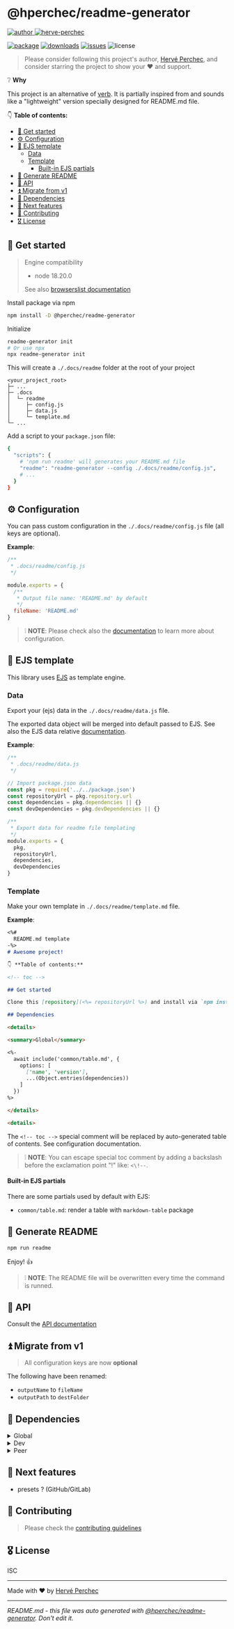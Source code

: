 # @hperchec/readme-generator

[![author](https://img.shields.io/static/v1?label=&message=Author:&color=black)
![herve-perchec](http://herve-perchec.com/badge.svg)](http://herve-perchec.com/)

[![package](https://img.shields.io/npm/v/@hperchec/readme-generator?logo=npm)](https://www.npmjs.com/package/@hperchec/readme-generator)
[![downloads](https://img.shields.io/npm/dw/@hperchec/readme-generator?logo=npm)](https://www.npmjs.com/package/@hperchec/readme-generator)
[![issues](https://img.shields.io/github/issues/open/https://github.com/hperchec/readme-generator?gitlab_url=https%3A%2F%2Fgitlab.com)](https://github.com/hperchec/readme-generator/issues)
![license](https://img.shields.io/github/license/https://github.com/hperchec/readme-generator?gitlab_url=https%3A%2F%2Fgitlab.com)

> Please consider following this project's author, [Hervé Perchec](https://github.com/hperchec), and consider starring the project to show your ❤ and support.

❔ **Why**

This project is an alternative of [verb](https://www.npmjs.com/package/verb).
It is partially inspired from and sounds like a "lightweight" version specially designed for README.md file.

👇 **Table of contents:**

- [🚀 Get started](#-get-started)
- [⚙ Configuration](#-configuration)
- [🧩 EJS template](#-ejs-template)
  - [Data](#data)
  - [Template](#template)
    - [Built-in EJS partials](#built-in-ejs-partials)
- [🌠 Generate README](#-generate-readme)
- [🦾 API](#-api)
- [⏫ Migrate from v1](#-migrate-from-v1)
- [🧱 Dependencies](#-dependencies)
- [🧪 Next features](#-next-features)
- [🤝 Contributing](#-contributing)
- [🎖 License](#-license)

## 🚀 Get started

> Engine compatibility
>
> - node 18.20.0
>
> See also [browserslist documentation](https://browsersl.ist/)

Install package via npm

``` bash
npm install -D @hperchec/readme-generator
```

Initialize

``` bash
readme-generator init
# Or use npx
npx readme-generator init
```

This will create a `./.docs/readme` folder at the root of your project

```
<your_project_root>
├─ ...
├─ .docs
│  └─ readme
│     ├─ config.js
│     ├─ data.js
│     └─ template.md
└─ ...
```

Add a script to your `package.json` file:

```bash
{
  "scripts": {
    # 'npm run readme' will generates your README.md file
    "readme": "readme-generator --config ./.docs/readme/config.js",
    # ...
  }
}
```

## ⚙ Configuration

You can pass custom configuration in the `./.docs/readme/config.js` file (all keys are optional).

**Example**:

```js
/**
 * .docs/readme/config.js
 */

module.exports = {
  /**
   * Output file name: 'README.md' by default
   */
  fileName: 'README.md'
}
```

> ❕ **NOTE**: Please check also the [documentation](./documentation/api.md) to learn more about configuration.

## 🧩 EJS template

This library uses [EJS](https://ejs.co/) as template engine.

### Data

Export your (ejs) data in the `./.docs/readme/data.js` file.

The exported data object will be merged into default passed to EJS. See also the EJS data relative [documentation](./documentation/api.md).

**Example**:

```js
/**
 * .docs/readme/data.js
 */

// Import package.json data
const pkg = require('../../package.json')
const repositoryUrl = pkg.repository.url
const dependencies = pkg.dependencies || {}
const devDependencies = pkg.devDependencies || {}

/**
 * Export data for readme file templating
 */
module.exports = {
  pkg,
  repositoryUrl,
  dependencies,
  devDependencies
}
```

### Template

Make your own template in `./.docs/readme/template.md` file.

**Example**:

```markdown
<%# 
  README.md template
-%>
# Awesome project!

👇 **Table of contents:**

<!-- toc -->

## Get started

Clone this [repository](<%= repositoryUrl %>) and install via `npm install`

## Dependencies

<details>

<summary>Global</summary>

<%-
  await include('common/table.md', {
    options: [
      ['name', 'version'],
      ...(Object.entries(dependencies))
    ]
  })
%>

</details>

<details>
```

The `<!-- toc -->` special comment will be replaced by auto-generated table of contents. See configuration documentation.

> ❕ **NOTE**: You can escape special toc comment by adding a backslash before the exclamation point "!" like: `<\!--`.

#### Built-in EJS partials

There are some partials used by default with EJS:

- `common/table.md`: render a table with `markdown-table` package

## 🌠 Generate README

```bash
npm run readme
```

Enjoy! 👍

> ❕ **NOTE**: The README file will be overwritten every time the command is runned.

## 🦾 API

Consult the [API documentation](./documentation/api.md)

## ⏫ Migrate from v1

> All configuration keys are now **optional**

The following have been renamed:

- `outputName` to `fileName`
- `outputPath` to `destFolder`

## 🧱 Dependencies

<details>

<summary>Global</summary>

| name           | version |
| -------------- | ------- |
| ascii-tree     | ^0.3.0  |
| ejs            | ^3.1.9  |
| execa          | ^5.1.1  |
| fs-extra       | ^11.1.1 |
| github-slugger | ^1.5.0  |
| lodash.merge   | ^4.6.2  |
| markdown-table | ^1.1.3  |
| markdown-toc   | ^1.2.0  |
| markdown-utils | ^1.0.0  |
| prompts        | ^2.4.2  |
| yargonaut      | ^1.1.4  |
| yargs          | ^17.7.2 |

</details>

<details>

<summary>Dev</summary>

| name                            | version  |
| ------------------------------- | -------- |
| @commitlint/cli                 | ^17.7.2  |
| @commitlint/config-conventional | ^17.7.0  |
| @hperchec/jsdoc-plugin-define   | ^1.0.1   |
| conventional-changelog-cli      | ^4.1.0   |
| cross-env                       | ^7.0.3   |
| eslint                          | ^8.51.0  |
| eslint-config-standard          | ^17.1.0  |
| eslint-plugin-disable           | ^2.0.3   |
| eslint-plugin-import            | ^2.28.1  |
| eslint-plugin-jsdoc             | ^46.8.2  |
| eslint-plugin-node              | ^11.1.0  |
| eslint-plugin-promise           | ^6.1.1   |
| eslint-plugin-standard          | ^4.1.0   |
| jsdoc-to-markdown               | ^8.0.0   |
| lint-staged                     | ^14.0.1  |
| npm-check-updates               | ^16.14.5 |
| simple-git-hooks                | ^2.9.0   |

</details>

<details>

<summary>Peer</summary>

| name | version |
| ---- | ------- |

</details>

## 🧪 Next features

- presets ? (GitHub/GitLab)

## 🤝 Contributing

> Please check the [contributing guidelines](./CONTRIBUTING.md)

## 🎖 License

ISC

----

Made with ❤ by [Hervé Perchec](https://github.com/hperchec)

----

*README.md - this file was auto generated with [@hperchec/readme-generator](https://www.npmjs.com/package/@hperchec/readme-generator). Don't edit it.*
